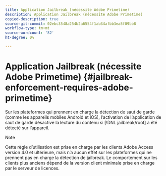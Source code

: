 ```yaml
---
title: Application Jailbreak (nécessite Adobe Primetime)
description: Application Jailbreak (nécessite Adobe Primetime)
copied-description: true
source-git-commit: 02ebc3548a254b2a6554f1ab34afbb3ea5f09bb8
workflow-type: tm+mt
source-wordcount: '82'
ht-degree: 0%

---
```


# Application Jailbreak (nécessite Adobe Primetime) {#jailbreak-enforcement-requires-adobe-primetime}

Sur les plateformes qui prennent en charge la détection de saut de garde (comme les appareils mobiles Android et iOS), l’activation de l’application de saut de garde désactive la lecture du contenu si [!DNL jailbreak/root] a été détecté sur l’appareil.

>[!NOTE]
>
>Cette règle d’utilisation est prise en charge par les clients Adobe Access version 4.0 et ultérieure, mais n’a aucun effet sur les plateformes qui ne prennent pas en charge la détection de jailbreak. Le comportement sur les clients plus anciens dépend de la version client minimale prise en charge par le serveur de licences.
